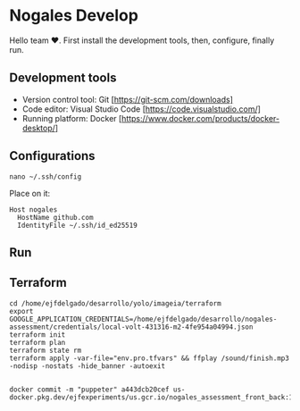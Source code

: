 # Nogales Develop

Hello team ❤️. First install the development tools, then, configure, finally run.

## Development tools
- Version control tool: Git [https://git-scm.com/downloads]
- Code editor: Visual Studio Code [https://code.visualstudio.com/]
- Running platform: Docker [https://www.docker.com/products/docker-desktop/]

## Configurations

```
nano ~/.ssh/config
```
Place on it:
```
Host nogales
  HostName github.com
  IdentityFile ~/.ssh/id_ed25519
```
## Run

## Terraform
```
cd /home/ejfdelgado/desarrollo/yolo/imageia/terraform
export GOOGLE_APPLICATION_CREDENTIALS=/home/ejfdelgado/desarrollo/nogales-assessment/credentials/local-volt-431316-m2-4fe954a04994.json
terraform init
terraform plan
terraform state rm
terraform apply -var-file="env.pro.tfvars" && ffplay /sound/finish.mp3 -nodisp -nostats -hide_banner -autoexit


docker commit -m "puppeter" a443dcb20cef us-docker.pkg.dev/ejfexperiments/us.gcr.io/nogales_assessment_front_back:1.29.3
